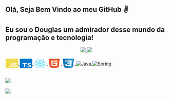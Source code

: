 ## Olá, Seja Bem Vindo ao meu GitHub ✌

## Eu sou o Douglas um admirador desse mundo da programação e tecnologia!


<div align="center">
  <a href="https://github.com/DouglasAP25">
  <img height="180em" src="https://github-readme-stats.vercel.app/api?username=DouglasAP25&show_icons=true&theme=dark&include_all_commits=true&count_private=true"/>
  <img height="180em" src="https://github-readme-stats.vercel.app/api/top-langs/?username=DouglasAP25&layout=compact&langs_count=7&theme=dark"/>
</div>

<div style="display: inline_block">
  <br />
  <img
    align="center"
    alt="Js"
    height="30"
    width="40"
    src="https://raw.githubusercontent.com/devicons/devicon/master/icons/javascript/javascript-plain.svg"
  />
  <img
    align="center"
    alt="Ts"
    height="30"
    width="40"
    src="https://raw.githubusercontent.com/devicons/devicon/master/icons/typescript/typescript-plain.svg"
  />
  <img
    align="center"
    alt="React"
    height="30"
    width="40"
    src="https://raw.githubusercontent.com/devicons/devicon/master/icons/react/react-original.svg"
  />
  <img
    align="center"
    alt="HTML"
    height="30"
    width="40"
    src="https://raw.githubusercontent.com/devicons/devicon/master/icons/html5/html5-original.svg"
  />
  <img
    align="center"
    alt="CSS"
    height="30"
    width="40"
    src="https://raw.githubusercontent.com/devicons/devicon/master/icons/css3/css3-original.svg"
  />
  <img
    align="center"
    alt="Java"
    height="30"
    width="40"
    src="https://cdn.jsdelivr.net/gh/devicons/devicon/icons/java/java-original.svg"
  />
  <img
    align="center"
    alt="Spring"
    height="30"
    width="40"
    src="https://cdn.jsdelivr.net/gh/devicons/devicon/icons/spring/spring-original-wordmark.svg"
  />
  </div>

  ##
 
<div> 
   <a href="https://www.linkedin.com/in/douglas-porfiro-033200184" target="_blank"><img src="https://img.shields.io/badge/-LinkedIn-%230077B5?style=for-the-   badge&logo=linkedin&logoColor=white" target="_blank"></a> 

  <a href="douglasporfiro25@gmail.com"
    ><img
      src="https://img.shields.io/badge/Gmail-D14836?style=for-the-badge&logo=gmail&logoColor=white"
      target="_blank"
  /></a>
  
</div>
